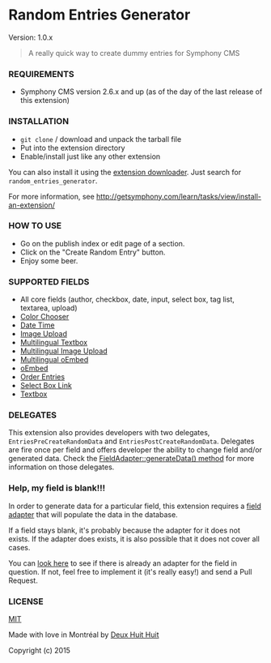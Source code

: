 # Random Entries Generator

Version: 1.0.x

> A really quick way to create dummy entries for Symphony CMS

### REQUIREMENTS ###

- Symphony CMS version 2.6.x and up (as of the day of the last release of this extension)

### INSTALLATION ###

- `git clone` / download and unpack the tarball file
- Put into the extension directory
- Enable/install just like any other extension

You can also install it using the [extension downloader](http://symphonyextensions.com/extensions/extension_downloader/).
Just search for `random_entries_generator`.

For more information, see <http://getsymphony.com/learn/tasks/view/install-an-extension/>

### HOW TO USE ###

- Go on the publish index or edit page of a section.
- Click on the "Create Random Entry" button.
- Enjoy some beer.

### SUPPORTED FIELDS ###

- All core fields (author, checkbox, date, input, select box, tag list, textarea, upload)
- [Color Chooser](http://symphonyextensions.com/extensions/color_chooser_field/)
- [Date Time](http://symphonyextensions.com/extensions/datetime/)
- [Image Upload](http://symphonyextensions.com/extensions/image_upload/)
- [Multilingual Textbox](http://symphonyextensions.com/extensions/multilingual_field/)
- [Multilingual Image Upload](http://symphonyextensions.com/extensions/multilingual_image_upload/)
- [Multilingual oEmbed](http://symphonyextensions.com/extensions/multilingual_oembed_field/)
- [oEmbed](http://symphonyextensions.com/extensions/oembed_field/)
- [Order Entries](http://symphonyextensions.com/extensions/order_entries/)
- [Select Box Link](http://symphonyextensions.com/extensions/selectbox_link_field/)
- [Textbox](http://symphonyextensions.com/extensions/textboxfield/)

### DELEGATES ###

This extension also provides developers with two delegates,
`EntriesPreCreateRandomData` and `EntriesPostCreateRandomData`.
Delegates are fire once per field and offers developer the ability to change field and/or generated data. Check the
[FieldAdapter::generateData() method](https://github.com/DeuxHuitHuit/random_entries_generator/blob/master/lib/class.fieldadapter.php) for more information on those delegates.

### Help, my field is blank!!! ###

In order to generate data for a particular field, this extension requires a [field adapter](https://github.com/DeuxHuitHuit/random_entries_generator/blob/dev/lib/class.fieldadapter.php)
that will populate the data in the database.

If a field stays blank, it's probably because the adapter for it does not exists. If the adapter does exists,
it is also possible that it does not cover all cases.

You can [look here](https://github.com/DeuxHuitHuit/random_entries_generator/tree/dev/lib/adapters)
to see if there is already an adapter for the field in question. If not, feel free
to implement it (it's really easy!) and send a Pull Request.

### LICENSE ###

[MIT](http://deuxhuithuit.mit-license.org)

Made with love in Montréal by [Deux Huit Huit](https://deuxhuithuit.com)

Copyright (c) 2015
